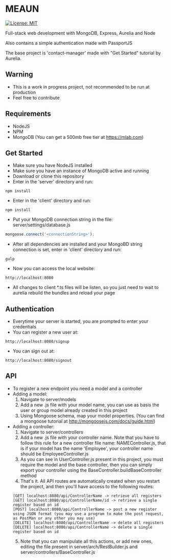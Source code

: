 # MEAUN
[![License: MIT](https://img.shields.io/badge/License-MIT-yellow.svg)](https://opensource.org/licenses/MIT)

Full-stack web development with MongoDB, Express, Aurelia and Node

Also contains a simple authentication made with PassportJS

The base project is 'contact-manager' made with "Get Started" tutorial by Aurelia.

## Warning
- This is a work in progress project, not recommended to be run at production
- Feel free to contribute

## Requirements
- NodeJS
- NPM
- MongoDB (You can get a 500mb free tier at https://mlab.com)

## Get Started

- Make sure you have NodeJS installed
- Make sure you have an instance of MongoDB active and running
- Download or clone this repository
- Enter in the 'server' directory and run:
```shell
npm install
```
- Enter in the 'client' directory and run:
```shell
npm install
```
- Put your MongoDB connection string in the file: server/settings/database.js
```javascript
mongoose.connect('<connectionString>');
```
- After all dependencies are installed and your MongoBD string connection is set, enter in 'client' directory and run:
```shell
gulp
```
- Now you can access the local website:
```
http://localhost:8080
```
- All changes to client *.ts files will be listen, so you just need to wait to aurelia rebuild the bundles and reload your page

## Authentication

- Everytime your server is started, you are prompted to enter your credentials
- You can register a new user at:
```
http://localhost:8080/signup
```
- You can sign out at:
```
http://localhost:8080/signout
```

## API
- To register a new endpoint you need a model and a controller
- Adding a model:
  1. Navigate to server/models
  2. Add a new .js file with your model name, you can use as basis the user or group model already created in this project
  3. Using Mongoose schema, map your model properties. (You can find a mongoose tutorial at http://mongoosejs.com/docs/guide.html)
- Adding a controller:
  1. Navigate to server/controllers
  2. Add a new .js file with your controller name. Note that you have to follow this rule for a new controller file name: NAMEController.js, that is if your model has the name 'Employee', your controller name should be EmployeeController.js
  3. As you can see in UserController.js present in this project, you must require the model and the base controller, then you can simply export your controller using the BaseController.buildBaseController method
  4. That's it. All API routes are automatically created when you restart the project, and then you'll have access to the following routes:
  ```
  [GET] localhost:8080/api/ControllerName -> retrieve all registers
  [GET] localhost:8080/api/ControllerName/id -> retrieve a single register based on id
  [POST] localhost:8080/api/ControllerName -> post a new register using JSON format (you may use a program to make the post request, as PostMan or any other you may use)
  [DELETE] localhost:8080/api/ControllerName -> delete all registers
  [DELETE] localhost:8080/api/ControllerName -> delete a single register based on id
  ```
  5. Note that you can manipulate all this actions, or add new ones, editing the file present in server/arch/RestBuilder.js and server/controllers/BaseController.js
  

